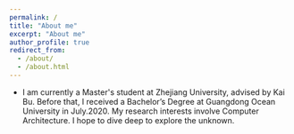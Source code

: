 ```yaml
---
permalink: /
title: "About me"
excerpt: "About me"
author_profile: true
redirect_from: 
  - /about/
  - /about.html
---
```


- I am currently a Master's student at Zhejiang University, advised by Kai Bu. Before that, I received a Bachelor’s Degree at Guangdong Ocean University in July.2020. My research interests involve Computer Architecture. I hope to dive deep to explore the unknown.



